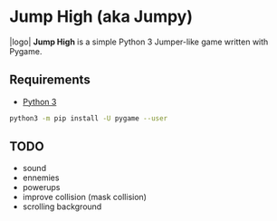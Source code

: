 # Jump High (aka Jumpy)

|logo| **Jump High** is a simple Python 3 Jumper-like game written with Pygame.

## Requirements
* [Python 3](https://www.python.org/downloads/)
```bash
python3 -m pip install -U pygame --user
```

## TODO
* sound
* ennemies
* powerups
* improve collision (mask collision)
* scrolling background